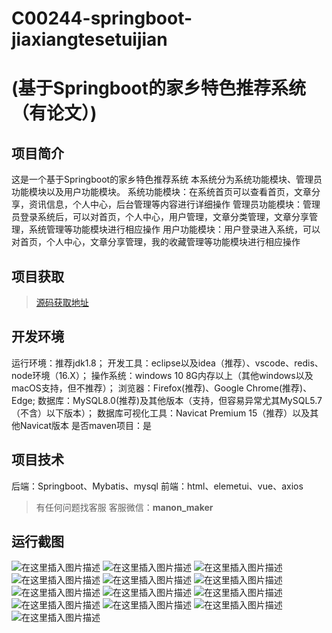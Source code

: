 # C00244-springboot-jiaxiangtesetuijian
# (基于Springboot的家乡特色推荐系统（有论文）)

## 项目简介
这是一个基于Springboot的家乡特色推荐系统
本系统分为系统功能模块、管理员功能模块以及用户功能模块。
系统功能模块：在系统首页可以查看首页，文章分享，资讯信息，个人中心，后台管理等内容进行详细操作
管理员功能模块：管理员登录系统后，可以对首页，个人中心，用户管理，文章分类管理，文章分享管理，系统管理等功能模块进行相应操作
用户功能模块：用户登录进入系统，可以对首页，个人中心，文章分享管理，我的收藏管理等功能模块进行相应操作




## 项目获取
> [源码获取地址](http://www.manoncode.cn/details?id=244)

 
## 开发环境

运行环境：推荐jdk1.8；
开发工具：eclipse以及idea（推荐）、vscode、redis、node环境（16.X）；
操作系统：windows 10 8G内存以上（其他windows以及macOS支持，但不推荐）；
浏览器：Firefox(推荐)、Google Chrome(推荐)、Edge;
数据库：MySQL8.0(推荐)及其他版本（支持，但容易异常尤其MySQL5.7（不含）以下版本）；
数据库可视化工具：Navicat Premium 15（推荐）以及其他Navicat版本
是否maven项目：是

## 项目技术
 
后端：Springboot、Mybatis、mysql
前端：html、elemetui、vue、axios


> 有任何问题找客服
客服微信：**manon_maker**
## 运行截图
![在这里插入图片描述](https://img-blog.csdnimg.cn/direct/84a40e63e66c40e7b77f762dce32f95b.png#pic_center)
![在这里插入图片描述](https://img-blog.csdnimg.cn/direct/411179992a8141909d2e243b70bd0987.png#pic_center)
![在这里插入图片描述](https://img-blog.csdnimg.cn/direct/f313ef5955354be9b1beb016addca1bf.png#pic_center)
![在这里插入图片描述](https://img-blog.csdnimg.cn/direct/ed9e7fb6d0d9456aa1a38149ff40301e.png#pic_center)
![在这里插入图片描述](https://img-blog.csdnimg.cn/direct/5fd8362b2e32404d9215c981260d569a.png#pic_center)
![在这里插入图片描述](https://img-blog.csdnimg.cn/direct/3621df077a864d51b1ba3be427361c1a.png#pic_center)
![在这里插入图片描述](https://img-blog.csdnimg.cn/direct/4cf043052f294aebae22c82466ddfb29.png#pic_center)
![在这里插入图片描述](https://img-blog.csdnimg.cn/direct/ce4df56a9033423982fc4257af1a496b.png#pic_center)
![在这里插入图片描述](https://img-blog.csdnimg.cn/direct/db0f461c20c14cda8ceaa865bd4ad00c.png#pic_center)
![在这里插入图片描述](https://img-blog.csdnimg.cn/direct/ae6dd408d052424d8741995b0f03b38a.png#pic_center)
![在这里插入图片描述](https://img-blog.csdnimg.cn/direct/bd3271b7bcbd4de5a1b8373329453d2d.png#pic_center)
![在这里插入图片描述](https://img-blog.csdnimg.cn/direct/874d3f0c20374327abd002acbbf033ec.png#pic_center)
![在这里插入图片描述](https://img-blog.csdnimg.cn/direct/9647ca010fda425d827dc7220973fa85.png#pic_center)

